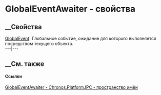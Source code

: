 # GlobalEventAwaiter - свойства
##  __Свойства
[GlobalEvent](P_Chronos_Platform_IPC_GlobalEventAwaiter_GlobalEvent.htm)|
Глобальное событие, ожидание для которого выполняется посредством текущего
объекта.  
---|---  
## __См. также
#### Ссылки
[GlobalEventAwaiter - ](T_Chronos_Platform_IPC_GlobalEventAwaiter.htm)
[Chronos.Platform.IPC - пространство имён](N_Chronos_Platform_IPC.htm)
